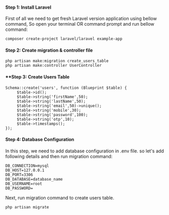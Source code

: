 #### **Step 1: Install Laravel**

First of all we need to get fresh Laravel version application using bellow command, So open your terminal OR command prompt and run bellow command:

```
composer create-project laravel/laravel example-app
```

#### **Step 2: Create migration & controller file**

```
php artisan make:migration create_users_table
php artisan make:controller UserController
```

#### **Step 3: Create Users Table 

```mysql
Schema::create('users', function (Blueprint $table) {
     $table->id();
     $table->string('firstName',50);
     $table->string('lastName',50);
     $table->string('email',50)->unique();
     $table->string('mobile',30);
     $table->string('password',100);
     $table->string('otp',10);
     $table->timestamps();
});
```

#### **Step 4: Database Configuration**

In this step, we need to add database configuration in .env file. so let's add following details and then run migration command:

```mysql
DB_CONNECTION=mysql
DB_HOST=127.0.0.1
DB_PORT=3306
DB_DATABASE=database_name
DB_USERNAME=root
DB_PASSWORD=
```

Next, run migration command to create users table.

```
php artisan migrate
```